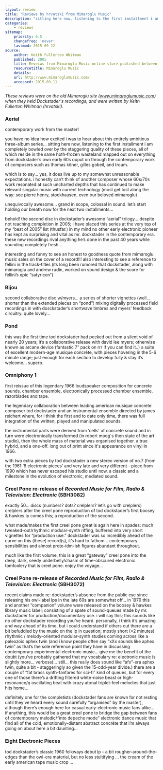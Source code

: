 ```yaml
---
layout: review
title: "Reviews by hrvatski from Mimaroglu Music"
description: "sitting here now, listening to the first installment i am completely bowled over by the staggering quality of these pieces"
categories:
    - reviews
sitemap:
    priority: 0.5
    changefreq: 'never'
    lastmod: 2015-09-22
source:
    author: Keith Fullerton Whitman
    published: 2005
    title: Reveiws from Mimaroglu Music online store published between 2003 and 2005
    resourcetitle: Mimaroglu Music
    details:
    url: http://www.mimaroglumusic.com/
    accessed: 2015-09-11
---
```


_These reviews were on the old Mimaroglu site (www.mimaroglumusic.com) when they held Dockstader's recordings, and were written by Keith Fullerton Whitman (*hrvatski*)._

### Aerial

contemporary work from the master!

you have no idea how excited i was to hear about this entirely ambitious three-album series... sitting here now, listening to the first installment i am completely bowled over by the staggering quality of these pieces, all of which reside in the same hoth-frozen wasteland mapped out on everything from dockstader’s own early 60s ouput on through the contemporary work of composers such as thomas köner, gilles gobeil, and troum.

which is to say... yes, it does live up to my somewhat unreasonable expectations. i honestly can’t think of another composer whose 60s/70s work resonated at such uncharted depths that has continued to make relevant singular music with current technology (most get lost along the way: see pierre henry, stockhausen, even our beloved mimaroglu)

unequivocally awesome... grand in scope, colossal in sound. let’s start holding our breath now for the next two installments...

behold! the second disc in dockstader’s awesome “aerial” trilogy... despite not reaching completion in 2005; i have placed this series at the very top of my “best of 2005” list (thusfar.) in my mind no other early electronic pioneer has kept as surprising and vital as mr. dockstader in the contemporary era. these new recordings rival anything he’s done in the past 40 years while sounding completely fresh...

interesting and funny to see an honest to goodness quote from mimaroglu music sales on the cover of a record!!! also interesting to see a reference to fellini in the track-titles (its long been rumored that dockstader, along with mimaroglu and andrew rudin, worked on sound design & the score for fellini’s epic “satyricon”)

### Bijou

second collaborative disc w/myers... a series of shorter vignettes (well... shorter than the extended pieces on “pond”) mixing digitally processed field recordings in with dosckstader’s shortwave timbres and myers’ feedback circuitry. quite lovely...

### Pond

this was the first time tod dockstader had peeked out from a silent void of nearly 20 years; it’s a collaborative release with david lee myers; otherwise known as arcane device (fantastic 7” pack on rrr if you can find it..) a suite of excellent modern-age musique concrète, with pieces hovering in the 5-6 minute range; just enough for each section to develop fully & stay it’s welcome... superb.

### Omniphony 1

first reissue of this legendary 1966 loudspeaker composition for concrete sounds, chamber ensemble, electronically processed chamber ensemble, razorblades and tape. 

the legendary collaboration between leading american musique concrete composer tod dockstader and an instrumental ensemble directed by james reichert where, for i think the first and to date only time, there was full integration of the written, played and manipulated sounds.

the instrumental parts were derived from ‘cells' of concrete sound and in turn were electronically transformed (in robert moog's then state of the art studio), then the whole mass of material was organised together. a true hybrid, and a one-off. long out of print since it's appearance on vinyl in 1966.

with two extra pieces by tod dockstader a new stereo version of no.7 (from the 1961 ‘8 electronic pieces' and very late and very different - piece from 1990 which has never escaped his studio until now. a classic and a milestone in the evolution of electronic, mediated sound.

### Creel Pone re-release of *Recorded Music for Film, Radio &amp; Television: Electronic* (SBH3082)

exactly 50... discs (numbers? dots? crelplers? let’s go with crelplers) crelplers after the creel pone reproduction of tod dockstader’s first boosey & hawkes lp comes this; a reproduction of the second.

what made/makes the first creel pone great is again here in spades: much tweaked-out/rhythmic modular-synth riffing, buffered into very short vignettes for “production use.” dockstader was so incredibly ahead of the curve on this (these) record(s), it’s hard to fathom... contemporary sensibilities and almost proto-idm-ish figures abundant throughout.

much like the first volume, this is a great “gateway” creel pone into the deep, dark, seedy underbelly/chasm of time-obscured electronic tomfoolery that is creel pone. enjoy the voyage...

### Creel Pone re-release of *Recorded Music for Film, Radio &amp; Television: Electronic* (SBH3072)

recent claims made re: dockstader’s absence from the public eye since releasing his owl-label lps in the late 60s are somewhat off... in 1979 this and another “companion” volume were released on the boosey & hawkes library music label; consisting of a spate of sound-queues made by mr. dockstader for production/documentary use. i will say this; this sounds like no other dockstader recording you’ve heard. personally, i think it’s amazing and way ahead of its time, but i could understand if others out there are a bit befuddled by the music on the lp in question; mostly short (<2 minutes) rhythmic / melody-oriented modular-synth studies coming across like a paleozoic aphex twin (and i know people often say “xXx sounds like aphex twin” as that’s the sole reference point they have in discussing contemporary experimental electronic music... give me the benefit of the doubt (you’ve probably gathered that my vocabulary re: electronic music is slightly more... verbose)... still... this really does sound like “afx”-era aphex twin, quite a bit - staggeringly so given the 15-odd-year divide.) there are a couple of “fat brass synth-fanfares for sci-fi” kind of queues, but for every one of those there’s a drifting filtered white-noise beast or high-resonance/q oscillating beat with crazy atonal triplet-feel melodies that just hits home...

definitely one for the completists (dockstader fans are known for not resting until they’ve heard every sound carefully “organised” by the master), although there’s enough here for casual early-electronic music fans alike... if anything, this would be a great creel pone to bridge the gap between fans of contemporary melodic/“into depeche mode” electronic dance music that find all of the cold, emotionally-distant abstract concrète that i’m always going on about here a bit daunting...

### Eight Electronic Pieces

tod dockstader’s classic 1960 folkways debut lp - a bit rougher-around-the-edges than the owl-era material, but no less stultifying ... the cream of the early american tape music crop ...